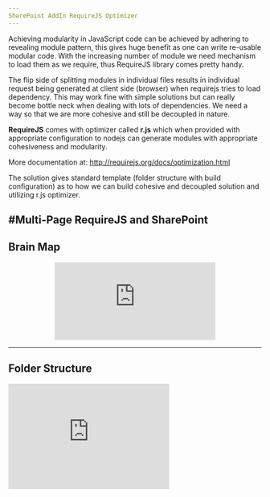 ```yaml
---
SharePoint AddIn RequireJS Optimizer
---
```


Achieving modularity in JavaScript code can be achieved by adhering to
revealing module pattern, this gives huge benefit as one can write
re-usable modular code. With the increasing number of module we need
mechanism to load them as we require, thus RequireJS library comes
pretty handy.

The flip side of splitting modules in individual files results in
individual request being generated at client side (browser) when
requirejs tries to load dependency. This may work fine with simple
solutions but can really become bottle neck when dealing with lots of
dependencies. We need a way so that we are more cohesive and still be
decoupled in nature.

**RequireJS** comes with optimizer called **r.js** which when provided
with appropriate configuration to nodejs can generate modules with
appropriate cohesiveness and modularity.

More documentation at: <http://requirejs.org/docs/optimization.html>

The solution gives standard template (folder structure with build
configuration) as to how we can build cohesive and decoupled solution
and utilizing r.js optimizer.


#Multi-Page RequireJS and SharePoint
---
## Brain Map

<iframe src="https://onedrive.live.com/embed?cid=1F816D036F021D89&resid=1F816D036F021D89%219184&authkey=AKgVJTjtx4Rmwss" width="320" height="155" frameborder="0" scrolling="no" style="display:block; margin: 0 auto;"></iframe>

---

## Folder Structure

<iframe src="https://onedrive.live.com/embed?cid=1F816D036F021D89&resid=1F816D036F021D89%219185&authkey=AKNPy05hkNC5Vrc" width="320" height="210" frameborder="0" scrolling="no"></iframe>